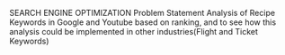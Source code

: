 SEARCH ENGINE OPTIMIZATION
Problem Statement
Analysis of Recipe Keywords in Google and Youtube based on ranking, and to see how this analysis could be implemented in other industries(Flight and Ticket Keywords)
